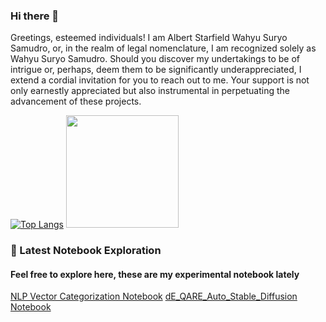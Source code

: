 ### Hi there 👋

Greetings, esteemed individuals! I am Albert Starfield Wahyu Suryo Samudro, or, in the realm of legal nomenclature, I am recognized solely as Wahyu Suryo Samudro. Should you discover my undertakings to be of intrigue or, perhaps, deem them to be significantly underappreciated, I extend a cordial invitation for you to reach out to me. Your support is not only earnestly appreciated but also instrumental in perpetuating the advancement of these projects.

[![Top Langs](https://github-readme-stats.vercel.app/api/top-langs/?username=albertstarfield)](https://github.com/albertstarfield/github-readme-stats)
<img height="180em" src="https://github-readme-stats-eight-theta.vercel.app/api?username=albertstarfield&show_icons=false&theme=dark&include_all_commits=true&count_private=true&layout=compact"/>

### 📝 Latest Notebook Exploration
#### Feel free to explore here, these are my experimental notebook lately
<!-- blog starts -->
[NLP Vector Categorization Notebook]([https://github.com/wahyudesu/Dicoding-rock-scissor-paper/blob/main/GuntingBatuKertas.ipynb](https://github.com/albertstarfield/NLP-Vector-Categorization-Notebook))
[dE_QARE_Auto_Stable_Diffusion Notebook]([https://www.kaggle.com/code/wahyuikbalmaulana/diamond-price-prediction-using-regression-98-2](https://github.com/albertstarfield/dE_QARE_Auto_Stable_diffusion))
<!-- blog ends -->






<!--
**albertstarfield/albertstarfield** is a ✨ _special_ ✨ repository because its `README.md` (this file) appears on your GitHub profile.



- 🔭 I’m currently working on ...
- 🌱 I’m currently learning ...
- 👯 I’m looking to collaborate on ...
- 🤔 I’m looking for help with ...
- 💬 Ask me about ...
- 📫 How to reach me: ...
- 😄 Pronouns: ...
- ⚡ Fun fact: ...
-->
